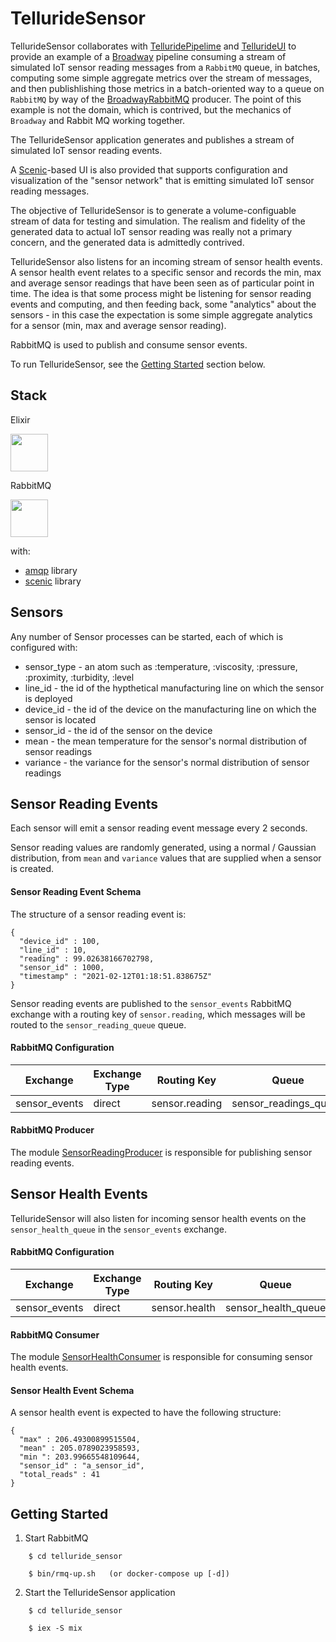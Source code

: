 # TellurideSensor

TellurideSensor collaborates with [TelluridePipelime](https://github.com/brsg/telluride_pipeline) and [TellurideUI](https://github.com/brsg/telluride_ui) to provide an example of a [Broadway](https://github.com/dashbitco/broadway) pipeline consuming a stream of simulated IoT sensor reading messages from a `RabbitMQ` queue, in batches, computing some simple aggregate metrics over the stream of messages, and then publishlishing those metrics in a batch-oriented way to a queue on `RabbitMQ` by way of the [BroadwayRabbitMQ](https://github.com/dashbitco/broadway_rabbitmq) producer.  The point of this example is not the domain, which is contrived, but the mechanics of `Broadway` and Rabbit MQ working together.

The TellurideSensor application generates and publishes a stream of simulated IoT sensor reading events.

A [Scenic](https://github.com/boydm/scenic)-based UI is also provided that supports configuration and visualization of the "sensor network" that is emitting simulated IoT sensor reading messages.

The objective of TellurideSensor is to generate a volume-configuable stream of data for testing and simulation. The realism and fidelity of the generated data to actual IoT sensor reading was really not a primary concern, and the generated data is admittedly contrived.

TellurideSensor also listens for an incoming stream of sensor health events. A sensor health event relates to a specific sensor and records the min, max and average sensor readings that have been seen as of particular point in time. The idea is that some process might be listening for sensor reading events and computing, and then feeding back, some "analytics" about the sensors - in this case the expectation is some simple aggregate analytics for a sensor (min, max and average sensor reading).

RabbitMQ is used to publish and consume sensor events.

To run TellurideSensor, see the [Getting Started](#getting-started) section below.

## Stack

Elixir

<img src="https://elixir-lang.org/images/logo/logo.png" height="60" />

RabbitMQ

<img src="https://avatars.githubusercontent.com/u/96669?s=200&v=4" height="60" />

with:
* [amqp](https://github.com/pma/amqp) library
* [scenic](https://github.com/boydm/scenic) library

## Sensors

Any number of Sensor processes can be started, each of which is configured with: 
* sensor_type - an atom such as :temperature, :viscosity, :pressure, :proximity, :turbidity, :level
* line_id - the id of the hypthetical manufacturing line on which the sensor is deployed
* device_id - the id of the device on the manufacturing line on which the sensor is located
* sensor_id - the id of the sensor on the device
* mean - the mean temperature for the sensor's normal distribution of sensor readings
* variance - the variance for the sensor's normal distribution of sensor readings

## Sensor Reading Events

Each sensor will emit a sensor reading event message every 2 seconds.

Sensor reading values are randomly generated, using a normal / Gaussian distribution, from `mean` and `variance` values that are supplied when a sensor is created.

#### Sensor Reading Event Schema

The structure of a sensor reading event is:
```
{
  "device_id" : 100, 
  "line_id" : 10, 
  "reading" : 99.02638166702798, 
  "sensor_id" : 1000, 
  "timestamp" : "2021-02-12T01:18:51.838675Z"
}
```

Sensor reading events are published to the `sensor_events` RabbitMQ exchange with a routing key of `sensor.reading`, which messages will be routed to the `sensor_reading_queue` queue.

#### RabbitMQ Configuration

| Exchange | Exchange Type | Routing Key | Queue |
| -------- | ---- | ----------- | ----- |
| sensor_events | direct | sensor.reading | sensor_readings_queue |

#### RabbitMQ Producer

The module [SensorReadingProducer](lib/telluride_sensor/messaging/sensor_reading_producer.ex) is responsible for publishing sensor reading events.

## Sensor Health Events

TellurideSensor will also listen for incoming sensor health events on the `sensor_health_queue` in the `sensor_events` exchange.

#### RabbitMQ Configuration

| Exchange | Exchange Type | Routing Key | Queue |
| -------- | ---- | ----------- | ----- |
| sensor_events | direct | sensor.health | sensor_health_queue |

#### RabbitMQ Consumer

The module [SensorHealthConsumer](lib/telluride_sensor/messaging/sensor_health_consumer.ex) is responsible for consuming sensor health events.

#### Sensor Health Event Schema

A sensor health event is expected to have the following structure:

```
{
  "max" : 206.49300899515504, 
  "mean" : 205.0789023958593,
  "min ": 203.99665548109644,
  "sensor_id" : "a_sensor_id",
  "total_reads" : 41
}
```

## <a name="getting-started"></a> Getting Started

1. Start RabbitMQ
```
    $ cd telluride_sensor

    $ bin/rmq-up.sh   (or docker-compose up [-d])
```

2. Start the TellurideSensor application
```
    $ cd telluride_sensor

    $ iex -S mix
```

